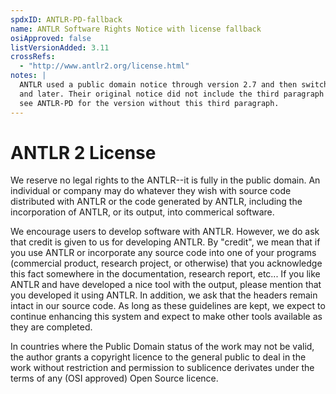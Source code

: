 ```yaml
---
spdxID: ANTLR-PD-fallback
name: ANTLR Software Rights Notice with license fallback
osiApproved: false
listVersionAdded: 3.11
crossRefs: 
  - "http://www.antlr2.org/license.html"
notes: |
  ANTLR used a public domain notice through version 2.7 and then switched to a BSD license for version 3.0
  and later. Their original notice did not include the third paragraph with the fallback license listed here;
  see ANTLR-PD for the version without this third paragraph.
---
```


# ANTLR 2 License

We reserve no legal rights to the ANTLR--it is fully in the public domain. An individual or company may do whatever they wish with source code distributed with ANTLR or the code generated by ANTLR, including the incorporation of ANTLR, or its output, into commerical software.

We encourage users to develop software with ANTLR. However, we do ask that credit is given to us for developing ANTLR. By "credit", we mean that if you use ANTLR or incorporate any source code into one of your programs (commercial product, research project, or otherwise) that you acknowledge this fact somewhere in the documentation, research report, etc... If you like ANTLR and have developed a nice tool with the output, please mention that you developed it using ANTLR. In addition, we ask that the headers remain intact in our source code. As long as these guidelines are kept, we expect to continue enhancing this system and expect to make other tools available as they are completed.

In countries where the Public Domain status of the work may not be valid, the author grants a copyright licence to the general public to deal in the work without restriction and permission to sublicence derivates under the terms of any (OSI approved) Open Source licence.
